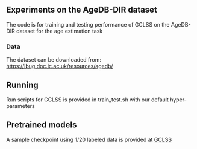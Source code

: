 
## Experiments on the AgeDB-DIR dataset

The code is for training and testing performance of GCLSS on the AgeDB-DIR dataset for the age estimation task

### Data

The dataset can be downloaded from: https://ibug.doc.ic.ac.uk/resources/agedb/


## Running

Run scripts for GCLSS is provided in train_test.sh with our default hyper-parameters


## Pretrained models

A sample checkpoint using 1/20 labeled data is provided at [GCLSS]()



